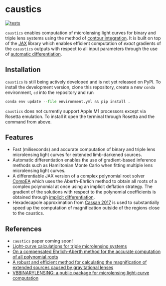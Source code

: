 # caustics
[![tests](https://github.com/fbartolic/caustics/actions/workflows/tests.yml/badge.svg)](https://github.com/fbartolic/caustics/actions/workflows/tests.yml)

`caustics` enables computation of microlensing light curves for binary and triple lens systems using the method of [contour integration](https://academic.oup.com/mnras/article-abstract/503/4/6143/6149166?redirectedFrom=fulltext&login=false). It is built on top of the [JAX](https://github.com/google/jax) library which enables efficient computation of *exact* gradients of the `casustics` outputs with respect to all input parameters through the use of [automatic differentiation](https://jax.readthedocs.io/en/latest/notebooks/autodiff_cookbook.html). 

## Installation
`caustics` is still being actively developed and is not yet released on PyPI. To install the development version, clone this repository, 
create a new `conda` environment, `cd` into the repository and run 
```python
conda env update --file environment.yml && pip install .
```

`caustics` does not currently support Apple M1 processors except via Rosetta emulation. To install it open the terminal through Rosetta
and the command from above.

## Features
- Fast (miliseconds) and accurate computation of binary and triple lens microlensing light curves for extended limb-darkened sources.
- Automatic differentiation enables the use of gradient-based inference methods such as Hamiltonian Monte Carlo when fitting multiple lens microlensing light curves.
- A differentiable JAX version of a complex polynomial root solver [CompEA](https://github.com/trcameron/CompEA) which uses the Aberth-Ehrlich method to obtain all roots of a complex polynomial at once using an implicit deflation strategy. The gradient of the solutions with respect to the polynomial coefficients is obtained through [implicit differentiation](http://implicit-layers-tutorial.org/implicit_functions/).
- Hexadecapole approximation from [Cassan 2017](https://academic.oup.com/mnras/article/468/4/3993/3103057?login=true) is used to substantially speed up the computation of magnification outside of the regions close to the caustics.

## References
- `caustics` paper coming soon!
- [Light-curve calculations for triple microlensing systems](https://academic.oup.com/mnras/article-abstract/503/4/6143/6149166?redirectedFrom=fulltext&login=false)
- [On a compensated Ehrlich-Aberth method for the accurate computation of all polynomial roots](https://hal.archives-ouvertes.fr/hal-03335604)
- [A robust and efficient method for calculating the magnification of extended sources caused by gravitational lenses](https://ui.adsabs.harvard.edu/abs/1998A%26A...333L..79D/abstract)
- [VBBINARYLENSING: a public package for microlensing light-curve computation](https://ui.adsabs.harvard.edu/abs/2018MNRAS.479.5157B/abstract)

